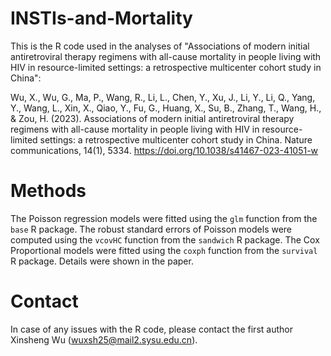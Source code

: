 # INSTIs-and-Mortality
This is the R code used in the analyses of "Associations of modern initial antiretroviral therapy regimens with all-cause mortality in people living with HIV in resource-limited settings: a retrospective multicenter cohort study in China":

Wu, X., Wu, G., Ma, P., Wang, R., Li, L., Chen, Y., Xu, J., Li, Y., Li, Q., Yang, Y., Wang, L., Xin, X., Qiao, Y., Fu, G., Huang, X., Su, B., Zhang, T., Wang, H., & Zou, H. (2023). Associations of modern initial antiretroviral therapy regimens with all-cause mortality in people living with HIV in resource-limited settings: a retrospective multicenter cohort study in China. Nature communications, 14(1), 5334. https://doi.org/10.1038/s41467-023-41051-w

# Methods
The Poisson regression models were fitted using the `glm` function from the `base` R package. The robust standard errors of Poisson models were computed using the `vcovHC` function from the `sandwich` R package. The Cox Proportional models were fitted using the `coxph` function from the `survival` R package. Details were shown in the paper.

# Contact
In case of any issues with the R code, please contact the first author Xinsheng Wu (wuxsh25@mail2.sysu.edu.cn).
